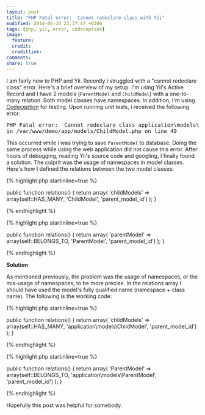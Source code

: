 ```yaml
---
layout: post
title: "PHP Fatal error:  Cannot redeclare class with Yii"
modified: 2014-06-10 23:37:47 +0300
tags: [php, yii, error, codeception]
image:
  feature: 
  credit: 
  creditlink: 
comments: 
share: true
---
```


I am fairly new to PHP and Yii. Recently i struggled with a "cannot redeclare class" error. Here's a brief overview of my setup. I'm using Yii's Active Record and I have 2 models (`ParentModel` and `ChildModel`) with a one-to-many relation. Both model classes have namespaces. In addition, I'm using [Codeception](http://codeception.com/) for testing. Upon running unit tests, i received the following error:

<pre>
PHP Fatal error:  Cannot redeclare class application\models\ChildModel 
in /var/www/demo/app/models/ChildModel.php on line 49
</pre>


This occurred while i was trying to save `ParentModel` to database. Doing the same process while using the web application did not cause this error. After hours of debugging, reading Yii's source code and googling, I finally found a solution. The culprit was the usage of namespaces in model classes. Here's how I defined the relations between the two model classes:

{% highlight php startinline=true %}
  
  public function relations() {
    return array(
      'childModels' => array(self::HAS_MANY, 'ChildModel', 'parent_model_id')
    );
  }
 
{% endhighlight %}

{% highlight php startinline=true %}
 
  public function relations() {
    return array(
      'parentModel' => array(self::BELONGS_TO, 'ParentModel', 'parent_model_id')
    );
  }
 
{% endhighlight %}

**Solution**

As mentioned previously, the problem was the usage of namespaces, or the mis-usage of namespaces, to be more precise. In the relations array I should have used the model's fully qualified name (namespace + class name). The following is the working code:

{% highlight php startinline=true %}
 
  public function relations() {
    return array(
      'childModels' => array(self::HAS_MANY, 'application\models\ChildModel', 'parent_model_id')
    );
  }
 
{% endhighlight %}

{% highlight php startinline=true %}
 
  public function relations() {
    return array(
      'ParentModel' => array(self::BELONGS_TO, 'application\models\ParentModel', 'parent_model_id')
    );
  }
 
{% endhighlight %}


Hopefully this post was helpful for somebody. 

